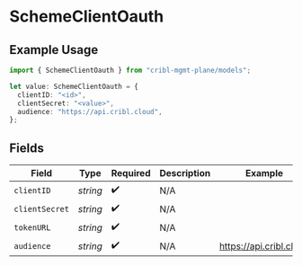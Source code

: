 # SchemeClientOauth

## Example Usage

```typescript
import { SchemeClientOauth } from "cribl-mgmt-plane/models";

let value: SchemeClientOauth = {
  clientID: "<id>",
  clientSecret: "<value>",
  audience: "https://api.cribl.cloud",
};
```

## Fields

| Field                   | Type                    | Required                | Description             | Example                 |
| ----------------------- | ----------------------- | ----------------------- | ----------------------- | ----------------------- |
| `clientID`              | *string*                | :heavy_check_mark:      | N/A                     |                         |
| `clientSecret`          | *string*                | :heavy_check_mark:      | N/A                     |                         |
| `tokenURL`              | *string*                | :heavy_check_mark:      | N/A                     |                         |
| `audience`              | *string*                | :heavy_check_mark:      | N/A                     | https://api.cribl.cloud |